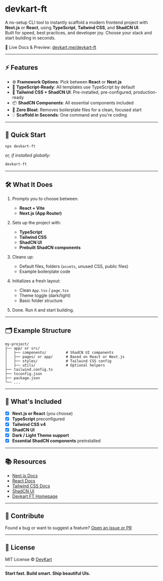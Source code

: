 # devkart-ft

A no-setup CLI tool to instantly scaffold a modern frontend project with **Next.js** or **React**, using **TypeScript**, **Tailwind CSS**, and **ShadCN UI**.  
Built for speed, best practices, and developer joy. Choose your stack and start building in seconds.

🔗 Live Docs & Preview: [devkart.me/devkart-ft](https://devkart.me/devkart-ft)

---

## ⚡ Features

- ⚙️ **Framework Options**: Pick between **React** or **Next.js**
- 🧠 **TypeScript-Ready**: All templates use TypeScript by default
- 🎨 **Tailwind CSS + ShadCN UI**: Pre-installed, pre-configured, production-ready
- 📦 **ShadCN Components**: All essential components included
- 🧼 **Zero Bloat**: Removes boilerplate files for a clean, focused start
- 💡 **Scaffold in Seconds**: One command and you're coding

---

## 🚀 Quick Start

```bash
npx devkart-ft
````

*or, if installed globally:*

```bash
devkart-ft
```

---

## 🛠️ What It Does

1. Prompts you to choose between:

   * **React + Vite**
   * **Next.js (App Router)**

2. Sets up the project with:

   * **TypeScript**
   * **Tailwind CSS**
   * **ShadCN UI**
   * **Prebuilt ShadCN components**

3. Cleans up:

   * Default files, folders (`assets`, unused CSS, public files)
   * Example boilerplate code

4. Initializes a fresh layout:

   * Clean `App.tsx` / `page.tsx`
   * Theme toggle (dark/light)
   * Basic folder structure

5. Done. Run it and start building.

---

## 🗂 Example Structure

```
my-project/
├── app/ or src/
│   ├── components/         # ShadCN UI components
│   ├── pages/ or app/      # Based on React or Next.js
│   ├── styles/             # Tailwind CSS config
│   ├── utils/              # Optional helpers
├── tailwind.config.ts
├── tsconfig.json
├── package.json
└── ...
```

---

## 🎨 What's Included

* [x] **Next.js or React** (you choose)
* [x] **TypeScript** preconfigured
* [x] **Tailwind CSS v4**
* [x] **ShadCN UI**
* [x] **Dark / Light Theme support**
* [x] **Essential ShadCN components** preinstalled

---

## 📚 Resources

* [Next.js Docs](https://nextjs.org/docs)
* [React Docs](https://react.dev/learn)
* [Tailwind CSS Docs](https://tailwindcss.com/docs)
* [ShadCN UI](https://ui.shadcn.dev/)
* [Devkart FT Homepage](https://devkart.me/devkart-ft)

---

## 🙌 Contribute

Found a bug or want to suggest a feature?
[Open an issue or PR](https://github.com/dev-kart/devkart-ft)

---

## 📄 License

MIT License
© [DevKart](https://github.com/dev-kart/devkart-ft/blob/main/LICENSE)

---

**Start fast. Build smart. Ship beautiful UIs.**